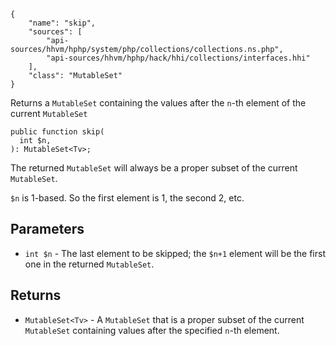 ``` yamlmeta
{
    "name": "skip",
    "sources": [
        "api-sources/hhvm/hphp/system/php/collections/collections.ns.php",
        "api-sources/hhvm/hphp/hack/hhi/collections/interfaces.hhi"
    ],
    "class": "MutableSet"
}
```




Returns a ` MutableSet ` containing the values after the `` n ``-th element of
the current ``` MutableSet ```




``` Hack
public function skip(
  int $n,
): MutableSet<Tv>;
```




The returned ` MutableSet ` will always be a proper subset of the current
`` MutableSet ``.




` $n ` is 1-based. So the first element is 1, the second 2, etc.




## Parameters




+ ` int $n ` - The last element to be skipped; the `` $n+1 `` element will be the
  first one in the returned ``` MutableSet ```.




## Returns




* ` MutableSet<Tv> ` - A `` MutableSet `` that is a proper subset of the current
  ``` MutableSet ``` containing values after the specified ```` n ````-th
  element.
<!-- HHAPIDOC -->
